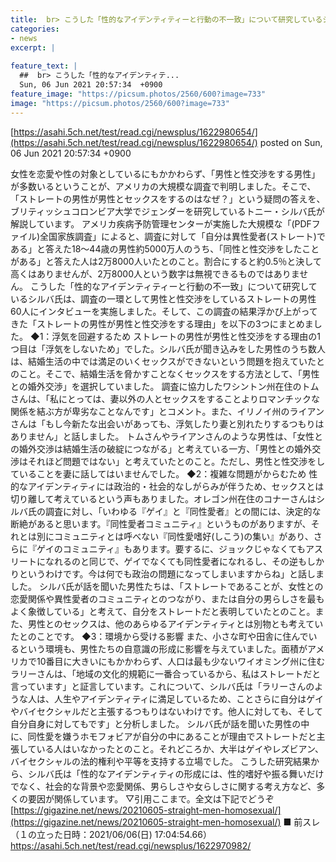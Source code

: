 ```yaml
---
title:  br> こうした「性的なアイデンティティーと行動の不一致」について研究しているシルバ氏は、調査の一環として男性と性交渉をしているストレートの男性60人にインタビューを実施しました。そして、この調査の結果浮かび上がってきた「ストレートの男性が男性と性交渉をする理由」を以下の3つにまとめました。 
categories:
- news
excerpt: |
  
feature_text: |
  ##  br> こうした「性的なアイデンティテ...
  Sun, 06 Jun 2021 20:57:34  +0900
feature_image: "https://picsum.photos/2560/600?image=733"
image: "https://picsum.photos/2560/600?image=733"
---
```


[https://asahi.5ch.net/test/read.cgi/newsplus/1622980654/](https://asahi.5ch.net/test/read.cgi/newsplus/1622980654/)
posted on Sun, 06 Jun 2021 20:57:34  +0900

<!--more-->

女性を恋愛や性の対象としているにもかかわらず、「男性と性交渉をする男性」が多数いるということが、アメリカの大規模な調査で判明しました。そこで、「ストレートの男性が男性とセックスをするのはなぜ？」という疑問の答えを、ブリティッシュコロンビア大学でジェンダーを研究しているトニー・シルバ氏が解説しています。 アメリカ疾病予防管理センターが実施した大規模な「(PDFファイル)全国家族調査」によると、調査に対して「自分は異性愛者(ストレート)である」と答えた18〜44歳の男性約5000万人のうち、「同性と性交渉をしたことがある」と答えた人は2万8000人いたとのこと。割合にすると約0.5％と決して高くはありませんが、2万8000人という数字は無視できるものではありません。 こうした「性的なアイデンティティーと行動の不一致」について研究しているシルバ氏は、調査の一環として男性と性交渉をしているストレートの男性60人にインタビューを実施しました。そして、この調査の結果浮かび上がってきた「ストレートの男性が男性と性交渉をする理由」を以下の3つにまとめました。 ◆1：浮気を回避するため ストレートの男性が男性と性交渉をする理由の1つ目は「浮気をしないため」でした。シルバ氏が聞き込みをした男性のうち数人は、結婚生活の中では満足のいくセックスができないという問題を抱えていたとのこと。そこで、結婚生活を脅かすことなくセックスをする方法として、「男性との婚外交渉」を選択していました。 調査に協力したワシントン州在住のトムさんは、「私にとっては、妻以外の人とセックスをすることよりロマンチックな関係を結ぶ方が卑劣なことなんです」とコメント。また、イリノイ州のライアンさんは「もし今新たな出会いがあっても、浮気したり妻と別れたりするつもりはありません」と話しました。 トムさんやライアンさんのような男性は、「女性との婚外交渉は結婚生活の破綻につながる」と考えている一方、「男性との婚外交渉はそれほど問題ではない」と考えていたとのこと。ただし、男性と性交渉をしていることを妻に話してはいませんでした。 ◆2：複雑な問題がからむため 性的なアイデンティティには政治的・社会的なしがらみが伴うため、セックスとは切り離して考えているという声もありました。オレゴン州在住のコナーさんはシルバ氏の調査に対し、「いわゆる『ゲイ』と『同性愛者』との間には、決定的な断絶があると思います。『同性愛者コミュニティ』というものがありますが、それとは別にコミュニティとは呼べない『同性愛嗜好(しこう)の集い』があり、さらに『ゲイのコミュニティ』もあります。要するに、ジョックじゃなくてもアスリートになれるのと同じで、ゲイでなくても同性愛者になれるし、その逆もしかりというわけです。今は何でも政治の問題になってしまいますからね」と話しました。 シルバ氏が話を聞いた男性たちは、「ストレートであることが、女性との恋愛関係や異性愛者のコミュニティとのつながり、または自分の男らしさを最もよく象徴している」と考えて、自分をストレートだと表明していたとのこと。また、男性とのセックスは、他のあらゆるアイデンティティとは別物とも考えていたとのことです。 ◆3：環境から受ける影響 また、小さな町や田舎に住んでいるという環境も、男性たちの自意識の形成に影響を与えていました。面積がアメリカで10番目に大きいにもかかわらず、人口は最も少ないワイオミング州に住むラリーさんは、「地域の文化的規範に一番合っているから、私はストレートだと言っています」と証言しています。これについて、シルバ氏は「ラリーさんのような人は、人生やアイデンティティに満足しているため、ことさらに自分はゲイやバイセクシャルだと主張するつもりはないわけです。他人に対しても、そして自分自身に対してもです」と分析しました。 シルバ氏が話を聞いた男性の中に、同性愛を嫌うホモフォビアが自分の中にあることが理由でストレートだと主張している人はいなかったとのこと。それどころか、大半はゲイやレズビアン、バイセクシャルの法的権利や平等を支持する立場でした。 こうした研究結果から、シルバ氏は「性的なアイデンティティの形成には、性的嗜好や振る舞いだけでなく、社会的な背景や恋愛関係、男らしさや女らしさに関する考え方など、多くの要因が関係しています。 ▽引用ここまで。全文は下記でどうぞ [https://gigazine.net/news/20210605-straight-men-homosexual/](https://gigazine.net/news/20210605-straight-men-homosexual/) ■ 前スレ（１の立った日時：2021/06/06(日) 17:04:54.66） https://asahi.5ch.net/test/read.cgi/newsplus/1622970982/
